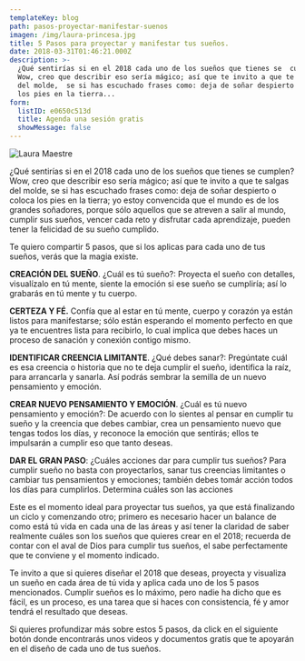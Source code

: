 ```yaml
---
templateKey: blog
path: pasos-proyectar-manifestar-suenos
imagen: /img/laura-princesa.jpg
title: 5 Pasos para proyectar y manifestar tus sueños.
date: 2018-03-31T01:46:21.000Z
description: >-
  ¿Qué sentirías si en el 2018 cada uno de los sueños que tienes se  cumplen?
  Wow, creo que describir eso sería mágico; así que te invito a que te salgas
  del molde,  se si has escuchado frases como: deja de soñar despierto o coloca
  los pies en la tierra...
form:
  listID: e0650c513d
  title: Agenda una sesión gratis
  showMessage: false
---
```


![Laura Maestre](/img/laura-princesa.jpg)

¿Qué sentirías si en el 2018 cada uno de los sueños que tienes se cumplen? Wow, creo que describir eso sería mágico; así que te invito a que te salgas del molde, se si has escuchado frases como: deja de soñar despierto o coloca los pies en la tierra; yo estoy convencida que el mundo es de los grandes soñadores, porque sólo aquellos que se atreven a salir al mundo, cumplir sus sueños, vencer cada reto y disfrutar cada aprendizaje, pueden tener la felicidad de su sueño cumplido.

Te quiero compartir 5 pasos, que si los aplicas para cada uno de tus sueños, verás que la magia existe.

**CREACIÓN DEL SUEÑO**. ¿Cuál es tú sueño?: Proyecta el sueño con detalles, visualízalo en tú mente, siente la emoción si ese sueño se cumpliría; así lo grabarás en tú mente y tu cuerpo.

**CERTEZA Y FÉ.** Confía que al estar en tú mente, cuerpo y corazón ya están listos para manifestarse; sólo están esperando el momento perfecto en que ya te encuentres lista para recibirlo, lo cual implica que debes haces un proceso de sanación y conexión contigo mismo.

**IDENTIFICAR CREENCIA LIMITANTE**. ¿Qué debes sanar?: Pregúntate cuál es esa creencia o historia que no te deja cumplir el sueño, identifica la raíz, para arrancarla y sanarla. Así podrás sembrar la semilla de un nuevo pensamiento y emoción.

**CREAR NUEVO PENSAMIENTO Y EMOCIÓN**. ¿Cuál es tú nuevo pensamiento y emoción?: De acuerdo con lo sientes al pensar en cumplir tu sueño y la creencia que debes cambiar, crea un pensamiento nuevo que tengas todos los días, y reconoce la emoción que sentirás; ellos te impulsarán a cumplir eso que tanto deseas.

**DAR EL GRAN PASO**: ¿Cuáles acciones dar para cumplir tus sueños? Para cumplir sueño no basta con proyectarlos, sanar tus creencias limitantes o cambiar tus pensamientos y emociones; también debes tomár acción todos los días para cumplirlos. Determina cuáles son las acciones

Este es el momento ideal para proyectar tus sueños, ya que está finalizando un ciclo y comenzando otro; primero es necesario hacer un balance de como está tú vida en cada una de las áreas y así tener la claridad de saber realmente cuáles son los sueños que quieres crear en el 2018; recuerda de contar con el aval de Dios para cumplir tus sueños, el sabe perfectamente que te conviene y el momento indicado.

Te invito a que si quieres diseñar el 2018 que deseas, proyecta y visualiza un sueño en cada área de tú vida y aplica cada uno de los 5 pasos mencionados. Cumplir sueños es lo máximo, pero nadie ha dicho que es fácil, es un proceso, es una tarea que si haces con consistencia, fé y amor tendrá el resultado que deseas.

Si quieres profundizar más sobre estos 5 pasos, da click en el siguiente botón donde encontrarás unos videos y documentos gratis que te apoyarán en el diseño de cada uno de tus sueños.
